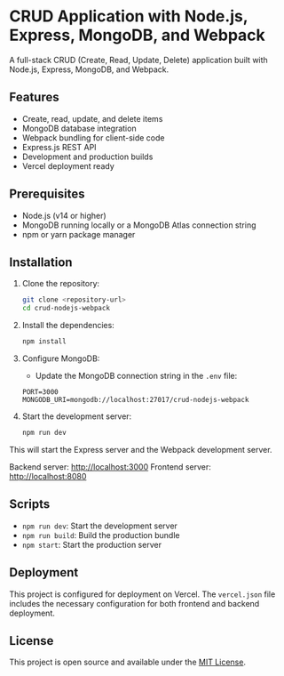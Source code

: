 # CRUD Application with Node.js, Express, MongoDB, and Webpack

A full-stack CRUD (Create, Read, Update, Delete) application built with Node.js, Express, MongoDB, and Webpack.

## Features

- Create, read, update, and delete items
- MongoDB database integration
- Webpack bundling for client-side code
- Express.js REST API
- Development and production builds
- Vercel deployment ready

## Prerequisites

- Node.js (v14 or higher)
- MongoDB running locally or a MongoDB Atlas connection string
- npm or yarn package manager

## Installation

1. Clone the repository:

    ```bash
    git clone <repository-url>
    cd crud-nodejs-webpack
    ```

2. Install the dependencies:

    ```bash
    npm install
    ```

3. Configure MongoDB:

    - Update the MongoDB connection string in the `.env` file:

    ```text
    PORT=3000
    MONGODB_URI=mongodb://localhost:27017/crud-nodejs-webpack
    ```

4. Start the development server:

    ```bash
    npm run dev
    ```

This will start the Express server and the Webpack development server.

Backend server: [http://localhost:3000](http://localhost:3000)
Frontend server: [http://localhost:8080](http://localhost:8080)

## Scripts

- `npm run dev`: Start the development server
- `npm run build`: Build the production bundle
- `npm start`: Start the production server

## Deployment

This project is configured for deployment on Vercel. The `vercel.json` file includes the necessary configuration for both frontend and backend deployment.

## License

This project is open source and available under the [MIT License](LICENSE).
